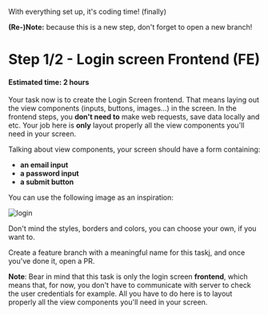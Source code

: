 With everything set up, it's coding time! (finally)

**(Re-)Note:** because this is a new step, don't forget to open a new branch!

# Step 1/2 - Login screen Frontend (FE)
#### Estimated time: 2 hours

Your task now is to create the Login Screen frontend. That means laying out the view components (inputs, buttons, images...) in the screen. In the frontend steps, you **don't need to** make web requests, save data locally and etc. Your job here is **only** layout properly all the view components you'll need in your screen.

Talking about view components, your screen should have a form containing:

- **an email input**
- **a password input**
- **a submit button**

You can use the following image as an inspiration:

![login](https://raw.githubusercontent.com/indigotech/taq-github-bot/develop/images/login.jpg)

Don't mind the styles, borders and colors, you can choose your own, if you want to.

Create a feature branch with a meaningful name for this taskj, and once you've done it, open a PR.

**Note**: Bear in mind that this task is only the login screen **frontend**, which means that, for now, you don't have to communicate with server to check the user credentials for example. All you have to do here is to layout properly all the view components you'll need in your screen.
